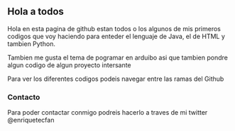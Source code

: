 ## Hola a todos 
Hola en esta pagina de github estan todos o los algunos de mis primeros codigos que voy haciendo para enteder el lenguaje de Java, el de HTML y tambien Python. 

Tambien me gusta el tema de pogramar en arduibo asi que tambien pondre algun codigo de algun proyecto intersante 

Para ver los diferentes codigos podeis navegar entre las ramas del Github

### Contacto
Para poder contactar conmigo podreis hacerlo a traves de mi twitter @enriquetecfan
